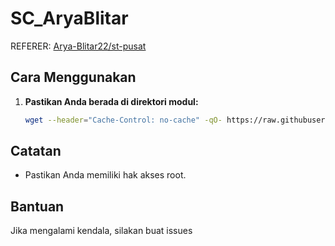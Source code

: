 # SC_AryaBlitar

REFERER: [Arya-Blitar22/st-pusat](https://github.com/Arya-Blitar22/st-pusat)

## Cara Menggunakan

1. **Pastikan Anda berada di direktori modul:**

    ```bash
    wget --header="Cache-Control: no-cache" -qO- https://raw.githubusercontent.com/GegeDevs/vpnpanel-docs/refs/heads/main/modules/SC_AryaBlitar/install.sh | bash
    ```

## Catatan

- Pastikan Anda memiliki hak akses root.

## Bantuan

Jika mengalami kendala, silakan buat issues
